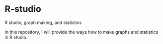 # R-studio
R studio, graph making, and statistics

In this repository, I will provide the ways how to make graphs and statistics in R studio. 
